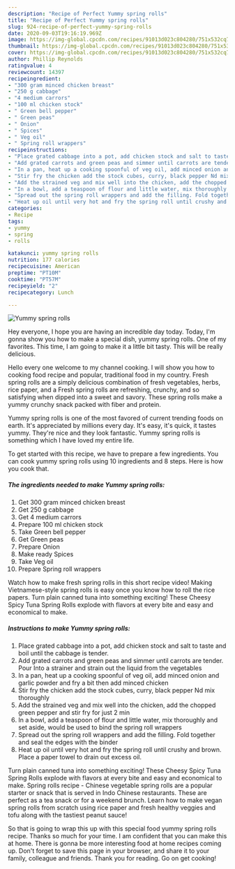 ```yaml
---
description: "Recipe of Perfect Yummy spring rolls"
title: "Recipe of Perfect Yummy spring rolls"
slug: 924-recipe-of-perfect-yummy-spring-rolls
date: 2020-09-03T19:16:19.969Z
image: https://img-global.cpcdn.com/recipes/91013d023c804280/751x532cq70/yummy-spring-rolls-recipe-main-photo.jpg
thumbnail: https://img-global.cpcdn.com/recipes/91013d023c804280/751x532cq70/yummy-spring-rolls-recipe-main-photo.jpg
cover: https://img-global.cpcdn.com/recipes/91013d023c804280/751x532cq70/yummy-spring-rolls-recipe-main-photo.jpg
author: Phillip Reynolds
ratingvalue: 4
reviewcount: 14397
recipeingredient:
- "300 gram minced chicken breast"
- "250 g cabbage"
- "4 medium carrors"
- "100 ml chicken stock"
- " Green bell pepper"
- " Green peas"
- " Onion"
- " Spices"
- " Veg oil"
- " Spring roll wrappers"
recipeinstructions:
- "Place grated cabbage into a pot, add chicken stock and salt to taste and boil until the cabbage is tender."
- "Add grated carrots and green peas and simmer until carrots are tender. Pour Into a strainer and strain out the liquid from the vegetables"
- "In a pan, heat up a cooking spoonful of veg oil, add minced onion and garlic powder and fry a bit then add minced chicken"
- "Stir fry the chicken add the stock cubes, curry, black pepper Nd mix thoroughly"
- "Add the strained veg and mix well into the chicken, add the chopped green pepper and stir fry for just 2 min"
- "In a bowl, add a teaspoon of flour and little water, mix thoroughly and set aside, would be used to bind the spring roll wrappers"
- "Spread out the spring roll wrappers and add the filling. Fold together and seal the edges with the binder"
- "Heat up oil until very hot and fry the spring roll until crushy and brown. Place a paper towel to drain out excess oil."
categories:
- Recipe
tags:
- yummy
- spring
- rolls

katakunci: yummy spring rolls 
nutrition: 177 calories
recipecuisine: American
preptime: "PT10M"
cooktime: "PT57M"
recipeyield: "2"
recipecategory: Lunch

---
```



![Yummy spring rolls](https://img-global.cpcdn.com/recipes/91013d023c804280/751x532cq70/yummy-spring-rolls-recipe-main-photo.jpg)

Hey everyone, I hope you are having an incredible day today. Today, I'm gonna show you how to make a special dish, yummy spring rolls. One of my favorites. This time, I am going to make it a little bit tasty. This will be really delicious.

Hello every one welcome to my channel cooking. I will show you how to cooking food recipe and popular, traditional food in my country. Fresh spring rolls are a simply delicious combination of fresh vegetables, herbs, rice paper, and a Fresh spring rolls are refreshing, crunchy, and so satisfying when dipped into a sweet and savory. These spring rolls make a yummy crunchy snack packed with fiber and protein.

Yummy spring rolls is one of the most favored of current trending foods on earth. It's appreciated by millions every day. It's easy, it's quick, it tastes yummy. They're nice and they look fantastic. Yummy spring rolls is something which I have loved my entire life.


To get started with this recipe, we have to prepare a few ingredients. You can cook yummy spring rolls using 10 ingredients and 8 steps. Here is how you cook that.

<!--inarticleads1-->

##### The ingredients needed to make Yummy spring rolls:

1. Get 300 gram minced chicken breast
1. Get 250 g cabbage
1. Get 4 medium carrors
1. Prepare 100 ml chicken stock
1. Take  Green bell pepper
1. Get  Green peas
1. Prepare  Onion
1. Make ready  Spices
1. Take  Veg oil
1. Prepare  Spring roll wrappers


Watch how to make fresh spring rolls in this short recipe video! Making Vietnamese-style spring rolls is easy once you know how to roll the rice papers. Turn plain canned tuna into something exciting! These Cheesy Spicy Tuna Spring Rolls explode with flavors at every bite and easy and economical to make. 

<!--inarticleads2-->

##### Instructions to make Yummy spring rolls:

1. Place grated cabbage into a pot, add chicken stock and salt to taste and boil until the cabbage is tender.
1. Add grated carrots and green peas and simmer until carrots are tender. Pour Into a strainer and strain out the liquid from the vegetables
1. In a pan, heat up a cooking spoonful of veg oil, add minced onion and garlic powder and fry a bit then add minced chicken
1. Stir fry the chicken add the stock cubes, curry, black pepper Nd mix thoroughly
1. Add the strained veg and mix well into the chicken, add the chopped green pepper and stir fry for just 2 min
1. In a bowl, add a teaspoon of flour and little water, mix thoroughly and set aside, would be used to bind the spring roll wrappers
1. Spread out the spring roll wrappers and add the filling. Fold together and seal the edges with the binder
1. Heat up oil until very hot and fry the spring roll until crushy and brown. Place a paper towel to drain out excess oil.


Turn plain canned tuna into something exciting! These Cheesy Spicy Tuna Spring Rolls explode with flavors at every bite and easy and economical to make. Spring rolls recipe - Chinese vegetable spring rolls are a popular starter or snack that is served in Indo Chinese restaurants. These are perfect as a tea snack or for a weekend brunch. Learn how to make vegan spring rolls from scratch using rice paper and fresh healthy veggies and tofu along with the tastiest peanut sauce! 

So that is going to wrap this up with this special food yummy spring rolls recipe. Thanks so much for your time. I am confident that you can make this at home. There is gonna be more interesting food at home recipes coming up. Don't forget to save this page in your browser, and share it to your family, colleague and friends. Thank you for reading. Go on get cooking!
